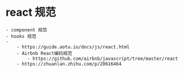 # react 规范
    - component 规范
    - hooks 规范
    -
        - https://guide.aotu.io/docs/js/react.html
        - Airbnb React编码规范
            - https://github.com/airbnb/javascript/tree/master/react
        - https://zhuanlan.zhihu.com/p/20616464